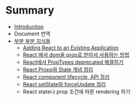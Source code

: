 # Summary

* [Introduction](README.md)
* Document 번역
* [부분 부분 지식들](bd80-bd84-bd80-bd84-c9c0-c2dd-b4e4.md)
  * [Adding React to an Existing Application](bd80-bd84-bd80-bd84-c9c0-c2dd-b4e4/a-dding-react-to-an-existing-application.md)
  * [React 에서 dom을 prop로 받아서 사용하는 방법](bd80-bd84-bd80-bd84-c9c0-c2dd-b4e4/react-c5d0-c11c-dom-c744-prop-b85c-bc1b-c544-c11c-c0ac-c6a9-d558-b294-bc29-bc95.md)
  * [React에서 PropTypes deprecated 해결하기](bd80-bd84-bd80-bd84-c9c0-c2dd-b4e4/reactc5d0-c11c-proptypes-deprecated-d574-acb0-d558-ae30.md)
  * [React Props와 State 개념 정리](bd80-bd84-bd80-bd84-c9c0-c2dd-b4e4/react-propsc640-state-ac1c-b150-c815-b9ac.md)
  * [React component lifecycle, API 정리](bd80-bd84-bd80-bd84-c9c0-c2dd-b4e4/react-component-lifecycle-api-c815-b9ac.md)
  * [React setState와 forceUpdate 정리](bd80-bd84-bd80-bd84-c9c0-c2dd-b4e4/react-setstatec640-forceupdate-c815-b9ac.md)
  * React state나 prop 조건에 따른 rendering 하기

